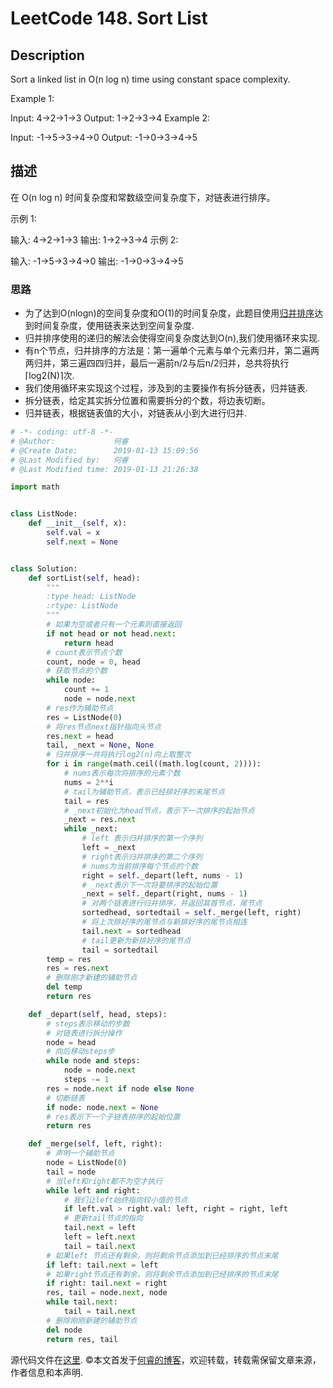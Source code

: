 # LeetCode 148. Sort List

## Description

Sort a linked list in O(n log n) time using constant space complexity.

Example 1:

Input: 4->2->1->3
Output: 1->2->3->4
Example 2:

Input: -1->5->3->4->0
Output: -1->0->3->4->5

## 描述

在 O(n log n) 时间复杂度和常数级空间复杂度下，对链表进行排序。

示例 1:

输入: 4->2->1->3
输出: 1->2->3->4
示例 2:

输入: -1->5->3->4->0
输出: -1->0->3->4->5

### 思路

* 为了达到O(nlogn)的空间复杂度和O(1)的时间复杂度，此题目使用[归并排序](https://zh.wikipedia.org/zh-hans/%E5%BD%92%E5%B9%B6%E6%8E%92%E5%BA%8F)达到时间复杂度，使用链表来达到空间复杂度.
* 归并排序使用的递归的解法会使得空间复杂度达到O(n),我们使用循环来实现.
* 有n个节点，归并排序的方法是：第一遍单个元素与单个元素归并，第二遍两两归并，第三遍四四归并，最后一遍前n/2与后n/2归并，总共将执行⌈log2(N)⌉次.
* 我们使用循环来实现这个过程，涉及到的主要操作有拆分链表，归并链表.
* 拆分链表，给定其实拆分位置和需要拆分的个数，将边表切断。
* 归并链表，根据链表值的大小，对链表从小到大进行归并.

```python
# -*- coding: utf-8 -*-
# @Author:             何睿
# @Create Date:        2019-01-13 15:09:56
# @Last Modified by:   何睿
# @Last Modified time: 2019-01-13 21:26:38

import math


class ListNode:
    def __init__(self, x):
        self.val = x
        self.next = None


class Solution:
    def sortList(self, head):
        """
        :type head: ListNode
        :rtype: ListNode
        """
        # 如果为空或者只有一个元素则直接返回
        if not head or not head.next:
            return head
        # count表示节点个数
        count, node = 0, head
        # 获取节点的个数
        while node:
            count += 1
            node = node.next
        # res作为辅助节点
        res = ListNode(0)
        # 将res节点next指针指向头节点
        res.next = head
        tail, _next = None, None
        # 归并排序一共将执行log2(n)向上取整次
        for i in range(math.ceil((math.log(count, 2)))):
            # nums表示每次将排序的元素个数
            nums = 2**i
            # tail为辅助节点，表示已经排好序的末尾节点
            tail = res
            # _next初始化为head节点，表示下一次排序的起始节点
            _next = res.next
            while _next:
                # left 表示归并排序的第一个序列
                left = _next
                # right表示归并排序的第二个序列
                # nums为当前排序每个节点的个数
                right = self._depart(left, nums - 1)
                # _next表示下一次将要排序的起始位置
                _next = self._depart(right, nums - 1)
                # 对两个链表进行归并排序，并返回其首节点，尾节点
                sortedhead, sortedtail = self._merge(left, right)
                # 将上次排好序的尾节点与新排好序的尾节点相连
                tail.next = sortedhead
                # tail更新为新排好序的尾节点
                tail = sortedtail
        temp = res
        res = res.next
        # 删除刚才新建的辅助节点
        del temp
        return res

    def _depart(self, head, steps):
        # steps表示移动的步数
        # 对链表进行拆分操作
        node = head
        # 向后移动steps步
        while node and steps:
            node = node.next
            steps -= 1
        res = node.next if node else None
        # 切断链表
        if node: node.next = None
        # res表示下一个子链表排序的起始位置
        return res

    def _merge(self, left, right):
        # 声明一个辅助节点
        node = ListNode(0)
        tail = node
        # 当left和right都不为空才执行
        while left and right:
            # 我们让left始终指向较小值的节点
            if left.val > right.val: left, right = right, left
            # 更新tail节点的指向
            tail.next = left
            left = left.next
            tail = tail.next
        # 如果left 节点还有剩余，则将剩余节点添加到已经排序的节点末尾
        if left: tail.next = left
        # 如果right节点还有剩余，则将剩余节点添加到已经排序的节点末尾
        if right: tail.next = right
        res, tail = node.next, node
        while tail.next:
            tail = tail.next
        # 删除刚刚新建的辅助节点
        del node
        return res, tail
```

源代码文件在[这里](https://github.com/ruicore/Algorithm/blob/master/Leetcode/2019-01-13-148-Sort-List.py).
©本文首发于[何睿的博客](https://www.ruicore.cn/leetcode-148-sort-list/)，欢迎转载，转载需保留文章来源，作者信息和本声明.
